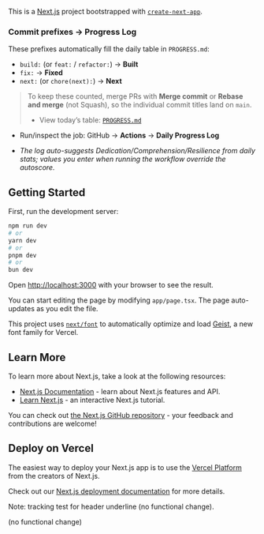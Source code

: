 This is a [Next.js](https://nextjs.org) project bootstrapped with [`create-next-app`](https://nextjs.org/docs/app/api-reference/cli/create-next-app).

### Commit prefixes → Progress Log
These prefixes automatically fill the daily table in `PROGRESS.md`:

- `build:` (or `feat:` / `refactor:`) → **Built**
- `fix:` → **Fixed**
- `next:` (or `chore(next):`) → **Next**

> To keep these counted, merge PRs with **Merge commit** or **Rebase and merge** (not Squash), so the individual commit titles land on `main`.
>
> - View today’s table: [`PROGRESS.md`](./PROGRESS.md)
- Run/inspect the job: GitHub → **Actions** → **Daily Progress Log**

- _The log auto-suggests Dedication/Comprehension/Resilience from daily stats; values you enter when running the workflow override the autoscore._



## Getting Started

First, run the development server:

```bash
npm run dev
# or
yarn dev
# or
pnpm dev
# or
bun dev

```

Open [http://localhost:3000](http://localhost:3000) with your browser to see the result.

You can start editing the page by modifying `app/page.tsx`. The page auto-updates as you edit the file.

This project uses [`next/font`](https://nextjs.org/docs/app/building-your-application/optimizing/fonts) to automatically optimize and load [Geist](https://vercel.com/font), a new font family for Vercel.

## Learn More

To learn more about Next.js, take a look at the following resources:

- [Next.js Documentation](https://nextjs.org/docs) - learn about Next.js features and API.
- [Learn Next.js](https://nextjs.org/learn) - an interactive Next.js tutorial.

You can check out [the Next.js GitHub repository](https://github.com/vercel/next.js) - your feedback and contributions are welcome!

## Deploy on Vercel

The easiest way to deploy your Next.js app is to use the [Vercel Platform](https://vercel.com/new?utm_medium=default-template&filter=next.js&utm_source=create-next-app&utm_campaign=create-next-app-readme) from the creators of Next.js.

Check out our [Next.js deployment documentation](https://nextjs.org/docs/app/building-your-application/deploying) for more details.

Note: tracking test for header underline (no functional change).

(no functional change)


